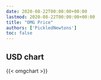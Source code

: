 ```yaml
---
date: 2020-08-22T00:00:00+00:00
lastmod: 2020-08-22T00:00:00+00:00
title: "OMG Price"
authors: ['PickledNewtons']
toc: false
---
```


## USD chart

{{< omgchart >}}